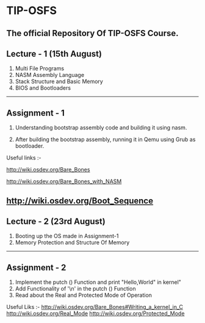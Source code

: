 # TIP-OSFS
The official Repository Of TIP-OSFS Course.
---------------------------------------------
Lecture - 1 (15th August)
---------------------------------------------
1. Multi File Programs
2. NASM Assembly Language
3. Stack Structure and Basic Memory
4. BIOS and Bootloaders
---------------------------------------------
Assignment - 1
---------------------------------------------
 1) Understanding bootstrap assembly code and building it using nasm.

 2) After building the bootstrap assembly, running it in Qemu using Grub as bootloader.

 Useful links :-

 http://wiki.osdev.org/Bare_Bones
 
 http://wiki.osdev.org/Bare_Bones_with_NASM

 http://wiki.osdev.org/Boot_Sequence
---------------------------------------------
Lecture - 2 (23rd August)
---------------------------------------------
1. Booting up the OS made in Assignment-1
2. Memory Protection and Structure Of Memory
---------------------------------------------
Assignment - 2
---------------------------------------------
 1) Implement the putch () Function and print "Hello,World" in kernel"
 2) Add Functionality of '\n' in the putch () Function
 3) Read about the Real and Protected Mode of Operation

 Useful Liks :-
 http://wiki.osdev.org/Bare_Bones#Writing_a_kernel_in_C
 http://wiki.osdev.org/Real_Mode
 http://wiki.osdev.org/Protected_Mode
